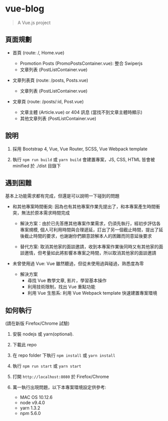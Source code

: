 # vue-blog

> A Vue.js project

## 頁面規劃

- 首頁 (route: /, Home.vue)
  - Promotion Posts (PromoPostsContainer.vue): 整合 Swiperjs
  - 文章列表 (PostListContainer.vue)

- 文章列表頁 (route: /posts, Posts.vue)
  - 文章列表 (PostListContainer.vue)

- 文章頁 (route: /posts/:id, Post.vue)
  - 文章主體 (Article.vue) or 404 訊息 (當找不到文章主體時顯示)
  - 其他文章列表 (PostListContainer.vue)

## 說明
1. 採用 Bootstrap 4, Vue, Vue Router, SCSS, Vue Webpack template

2. 執行 `npm run build` 或 `yarn build` 會建置專案，JS, CSS, HTML 皆會被 minified 於 ./dist 目錄下

## 遇到困難
基本上功能需求都有完成，但還是可以說明一下碰到的問題

- 和其他專案時間衝突: 因為也有其他專案作業先提出了，和本專案產生時間衝突，無法於原本需求時間完成
  - 解決方案：由於已先答應其他專案作業需求，仍須先執行，經初步評估各專案規模, 個人可利用時間與合理遞延，訂出了另一個截止時間，提出了延後截止時間的要求，也謝謝你們願意諒解本人的困難而同意延後要求

  - 替代方案: 取消其他家的面談邀請，收到本專案作業後同時又有其他家的面談邀情，但考量如此將影響本專案之時間，所以取消其他家的面談邀請

- 未曾使用過 Vue: Vue 雖然聽過，但從未使用過與碰過，熟悉度為零
  - 解決方案
    - 尋找 Vue 教學文章, 影片，學習基本操作
    - 利用技術限制，找出 Vue 重點功能
    - 利用 Vue 生態系: 利用 Vue Webpack template 快速建置專案環境


## 如何執行
(請在新版 Firefox/Chrome 試驗)

1. 安裝 nodejs 或 yarn(optional).

2. 下載此 repo 

3. 在 repo folder 下執行 `npm install` 或 `yarn install`

4. 執行 `npm run start` 或 `yarn start`

5. 打開 `http://localhost:8080` 於 Firefox/Chrome

6. 萬一執行出現問題，以下本專案環境設定供參考:
    - MAC OS 10.12.6
    - node v9.4.0
    - yarn 1.3.2
    - npm 5.6.0

